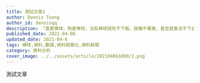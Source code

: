 ```yaml
---
title: 測試文章1
author: Dennis Tseng
author_id: dennisqq
description: 「喜愛棒球，熱愛棒球，沒有棒球就吃不下飯，就睡不著覺，甚至就會活不下去的棒球痴、棒球狂，各位球迷朋友，大家好！」喜歡看中華職棒的朋友，一定不會對主播徐展元的慣用開場白感到陌生。
published_date: 2021-04-06
updated_date: 2021-04-6
tags: 棒球,資料,數據,資料視覺化,資料新聞
category: 資料分析
cover_image: ../../assets/article/202104061800/2.png
---
```


<script>
  import Img from '$lib/article/Img.svelte'
</script>

測試文章